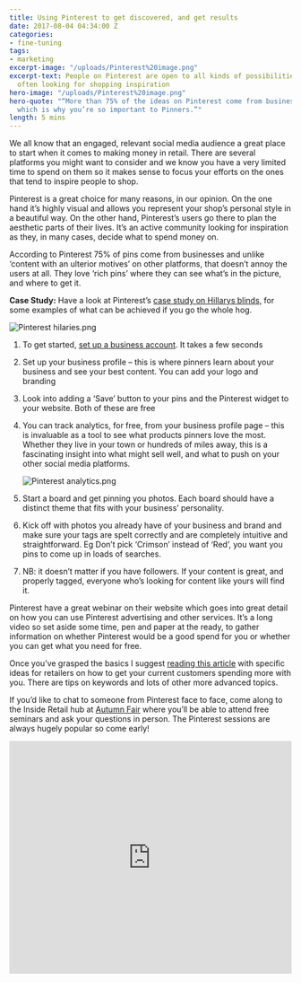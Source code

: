 ```yaml
---
title: Using Pinterest to get discovered, and get results
date: 2017-08-04 04:34:00 Z
categories:
- fine-tuning
tags:
- marketing
excerpt-image: "/uploads/Pinterest%20image.png"
excerpt-text: People on Pinterest are open to all kinds of possibilities and they’re
  often looking for shopping inspiration
hero-image: "/uploads/Pinterest%20image.png"
hero-quote: "“More than 75% of the ideas on Pinterest come from businesses like yours,
  which is why you’re so important to Pinners.”"
length: 5 mins
---
```


We all know that an engaged, relevant social media audience a great place to start when it comes to making money in retail. There are several platforms you might want to consider and we know you have a very limited time to spend on them so it makes sense to focus your efforts on the ones that tend to inspire people to shop.

Pinterest is a great choice for many reasons, in our opinion. On the one hand it’s highly visual and allows you represent your shop’s personal style in a beautiful way. On the other hand, Pinterest’s users go there to plan the aesthetic parts of their lives. It’s an active community looking for inspiration as they, in many cases, decide what to spend money on.

According to Pinterest 75% of pins come from businesses and unlike ‘content with an ulterior motives’ on other platforms, that doesn’t annoy the users at all. They love ‘rich pins’ where they can see what’s in the picture, and where to get it.

**Case Study:** Have a look at Pinterest’s [case study on Hillarys blinds,](https://business.pinterest.com/en/success-stories/hillarys) for some examples of what can be achieved if you go the whole hog.

![Pinterest hilaries.png](/uploads/Pinterest%20hilaries.png)

1. To get started, [set up a business account](https://www.pinterest.co.uk/business/create/). It takes a few seconds


1. Set up your business profile – this is where pinners learn about your business and see your best content. You can add your logo and branding

2. Look into adding a ‘Save’ button to your pins and the Pinterest widget to your website. Both of these are free

3. You can track analytics, for free, from your business profile page – this is invaluable as a tool to see what products pinners love the most. Whether they live in your town or hundreds of miles away, this is a fascinating insight into what might sell well, and what to push on your other social media platforms.

   ![Pinterest analytics.png](/uploads/Pinterest%20analytics.png)

4. Start a board and get pinning you photos. Each board should have a distinct theme that fits with your business’ personality.

5. Kick off with photos you already have of your business and brand and make sure your tags are spelt correctly and are completely intuitive and straightforward. Eg Don’t pick ‘Crimson’ instead of ‘Red’, you want you pins to come up in loads of searches.

6. NB: it doesn’t matter if you have followers. If your content is great, and properly tagged, everyone who’s looking for content like yours will find it.

Pinterest have a great webinar on their website which goes into great detail on how you can use Pinterest advertising and other services. It’s a long video so set aside some time, pen and paper at the ready, to gather information on whether Pinterest would be a good spend for you or whether you can get what you need for free.

Once you’ve grasped the basics I suggest [reading this article](https://business.pinterest.com/en/blog/the-retailers-guide-to-customer-retention-on-pinterest) with specific ideas for retailers on how to get your current customers spending more with you. There are tips on keywords and lots of other more advanced topics.

If you’d like to chat to someone from Pinterest face to face, come along to the Inside Retail hub at [Autumn Fair](https://www.autumnfair.com/) where you’ll be able to attend free seminars and ask your questions in person. The Pinterest sessions are always hugely popular so come early!

<iframe width="100%" height="415" src="https://www.youtube.com/embed/xwcCyE1QGZw?rel=0" frameborder="0" allowfullscreen></iframe>